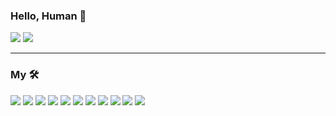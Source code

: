 ### Hello, Human 👋

<img src="https://coursework.vschool.io/content/images/size/w2000/2017/12/Image-result-for-node-modules-photo-banner.png">

<img src="https://www.pikpng.com/pngl/b/481-4815989_oracle-netsuite-logo-clipart.png">
<hr/>

### My 🛠️

[![](https://img.shields.io/badge/Oracle-NetSuite-critical?logo=oracle)](https://www.oracle.com/index.html/)
[![](https://img.shields.io/badge/Editor-VSCode-blue?logo=visualstudiocode)](https://code.visualstudio.com/)
[![](https://img.shields.io/badge/Code-Node-blue?logo=nodedotjs)](https://nodejs.org/)
[![](https://img.shields.io/badge/Tools-npm-critical?logo=npm)](https://www.npmjs.com/)
[![](https://img.shields.io/badge/Code-Javascript-blue?logo=javascript)](https://www.javascript.com/)
[![](https://img.shields.io/badge/DB-Mongo-success?logo=mongodb)](https://www.mongodb.com/)
[![](https://img.shields.io/badge/Server-Express-blue?logo=express)](https://expressjs.com/)
[![](https://img.shields.io/badge/Cloud-Heroku-blueviolet?logo=heroku)](https://www.heroku.com/)
[![](https://img.shields.io/badge/Cloud-DigitalOcean-blue?logo=digitalocean)](https://www.digitalocean.com/)
[![](https://img.shields.io/badge/Code-HTML-blue?logo=html5)](https://developer.mozilla.org/en-US/docs/Web/HTML)
[![](https://img.shields.io/badge/Code-CSS-blue?logo=css3)](https://developer.mozilla.org/en-US/docs/Web/CSS)
